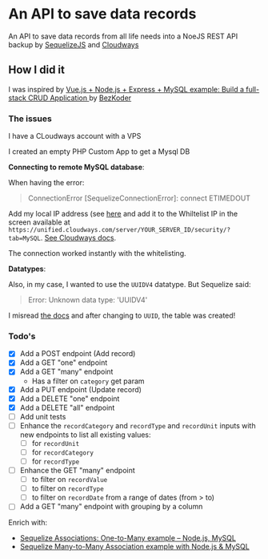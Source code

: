 # An API to save data records

An API to save data records from all life needs into a NoeJS REST API backup by [SequelizeJS](https://sequelize.org/) and [Cloudways](https://www.cloudways.com/en/?id=174912)

## How I did it

I was inspired by [Vue.js + Node.js + Express + MySQL example: Build a full-stack CRUD Application
](https://www.bezkoder.com/vue-js-node-js-express-mysql-crud-example/) by [BezKoder](https://www.bezkoder.com/)

### The issues

I have a CLoudways account with a VPS

I created an empty PHP Custom App to get a Mysql DB

**Connecting to remote MySQL database**:

When having the error:

> ConnectionError [SequelizeConnectionError]: connect ETIMEDOUT

Add my local IP address (see [here](https://whatismyipaddress.com/fr/mon-ip) and add it to the Whiltelist IP in the screen available at `https://unified.cloudways.com/server/YOUR_SERVER_ID/security/?tab=MySQL`. [See Cloudways docs](https://www.cloudways.com/blog/connect-to-remote-mysql-database/#grant-remote-access-to-MySQL-database).

The connection worked instantly with the whitelisting.

**Datatypes**:

Also, in my case, I wanted to use the `UUIDV4` datatype. But Sequelize said:

> Error: Unknown data type: 'UUIDV4'

I misread [the docs](https://sequelize.org/docs/v6/core-concepts/model-basics/#uuids) and after changing to `UUID`, the table was created!

### Todo's

- [x] Add a POST endpoint (Add record)
- [x] Add a GET "one" endpoint
- [x] Add a GET "many" endpoint
  - Has a filter on `category` get param
- [x] Add a PUT endpoint (Update record)
- [x] Add a DELETE "one" endpoint
- [x] Add a DELETE "all" endpoint
- [ ] Add unit tests
- [ ] Enhance the `recordCategory` and `recordType` and `recordUnit` inputs with new endpoints to list all existing values:
  - [ ] for `recordUnit`
  - [ ] for `recordCategory`
  - [ ] for `recordType`
- [ ] Enhance the GET "many" endpoint
  - [ ] to filter on `recordValue`
  - [ ] to filter on `recordType`
  - [ ] to filter on `recordDate` from a range of dates (from > to)
- [ ] Add a GET "many" endpoint with grouping by a column

Enrich with:

- [Sequelize Associations: One-to-Many example – Node.js, MySQL](https://bezkoder.com/sequelize-associate-one-to-many/)
- [Sequelize Many-to-Many Association example with Node.js & MySQL](https://bezkoder.com/sequelize-associate-many-to-many/)

